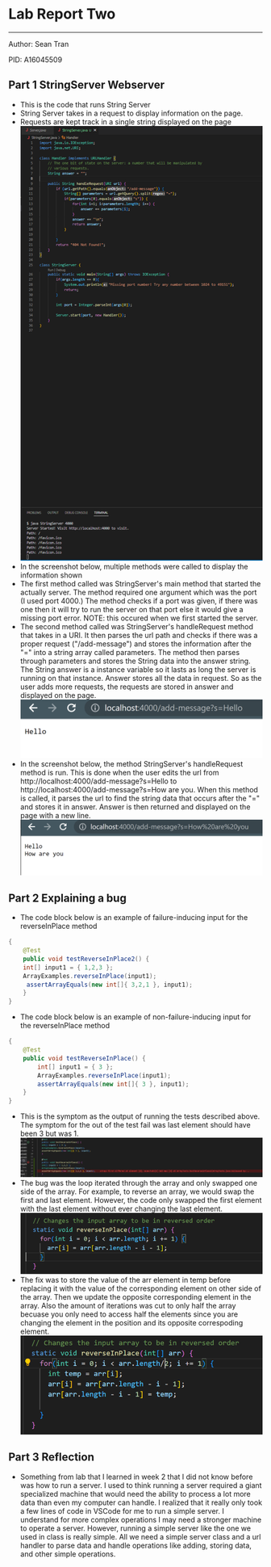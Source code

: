 # Lab Report Two
---
Author: Sean Tran 

PID: A16045509

## Part 1 StringServer Webserver
* This is the code that runs String Server
* String Server takes in a request to display information on the page.
* Requests are kept track in a single string displayed on the page
![Image](1.29.0.PNG)
* In the screenshot below, multiple methods were called to display the information shown
* The first method called was StringServer's main method that started the actually server. The method required one argument which was the port (I used port 4000.) The method checks if a port was given, if there was one then it will try to run the server on that port else it would give a missing port error. NOTE: this occured when we first started the server.
* The second method called was StringServer's handleRequest method that takes in a URI. It then parses the url path and checks if there was a proper request ("/add-message") and stores the information after the "=" into a string array called parameters. The method then parses through parameters and stores the String data into the answer string. The String answer is a instance variable so it lasts as long the server is running on that instance. Answer stores all the data in request. So as the user adds more requests, the requests are stored in answer and displayed on the page.
![Image](1.29.1.PNG)
* In the screenshot below, the method StringServer's handleRequest method is run. This is done when the user edits the url from http://localhost:4000/add-message?s=Hello to http://localhost:4000/add-message?s=How are you. When this method is called, it parses the url to find the string data that occurs after the "=" and stores it in answer. Answer is then returned and displayed on the page with a new line.
![Image](1.29.2.PNG)





## Part 2 Explaining a bug
* The code block below is an example of failure-inducing input for the reverseInPlace method
```java
{
   	@Test 
	public void testReverseInPlace2() {
   	int[] input1 = { 1,2,3 };
   	ArrayExamples.reverseInPlace(input1);
  	 assertArrayEquals(new int[]{ 3,2,1 }, input1);
	}
}
```

* The code block below is an example of non-failure-inducing input for the reverseInPlace method
```java 
{
	@Test 
	public void testReverseInPlace() {
    	int[] input1 = { 3 };
    	ArrayExamples.reverseInPlace(input1);
    	assertArrayEquals(new int[]{ 3 }, input1);
	}
}
```
* This is the symptom as the output of running the tests described above. The symptom for the out of the test fail was last element should have been 3 but was 1.
![Image](1.29.3.PNG)
* The bug was the loop iterated through the array and only swapped one side of the array. For example, to reverse an array, we would swap the first and last element. However, the code only swapped the first element with the last element without ever changing the last element.
![Image](1.29.4.PNG)
* The fix was to store the value of the arr element in temp before replacing it with the value of the corresponding element on other side of the array. Then we update the opposite corresponding element in the array. Also the amount of iterations was cut to only half the array becuase you only need to access half the elements since you are changing the element in the position and its opposite correspoding element. 
![Image](1.29.5.PNG) 

## Part 3 Reflection
* Something from lab that I learned in week 2 that I did not know before was how to run a server. I used to think running a server required a giant specialized machine that would need the ability to process a lot more data than even my computer can handle. I realized that it really only took a few lines of code in VSCode for me to run a simple server. I understand for more complex operations I may need a stronger machine to operate a server. However, running a simple server like the one we used in class is really simple. All we need a simple server class and a url handler to parse data and handle operations like adding, storing data, and other simple operations.
